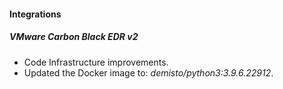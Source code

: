 
#### Integrations
##### VMware Carbon Black EDR v2
- Code Infrastructure improvements.
- Updated the Docker image to: *demisto/python3:3.9.6.22912*.
